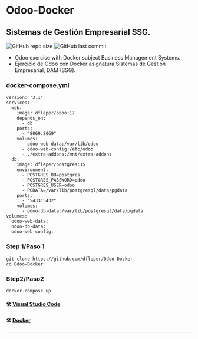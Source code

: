 # Odoo-Docker 
## Sistemas de Gestión Empresarial SSG.

![GitHub repo size](https://img.shields.io/github/repo-size/dfleper/Odoo-Docker?logo=github)
![GitHub last commit](https://img.shields.io/github/last-commit/dfleper/Odoo-Docker?color=blue&label=last-commit&logo=github&logoColor=white)

- Odoo exercise with Docker subject Business Management Systems.
- Ejercicio de Odoo con Docker asignatura Sistemas de Gestión Empresarial, DAM (SSG).

### docker-compose.yml
```
version: '3.1' 
services: 
  web: 
    image: dfleper/odoo:17
    depends_on: 
      - db 
    ports: 
      - "8069:8069" 
    volumes: 
      - odoo-web-data:/var/lib/odoo 
      - odoo-web-config:/etc/odoo 
      - ./extra-addons:/mnt/extra-addons 
  db: 
    image: dfleper/postgres:15
    environment: 
      - POSTGRES_DB=postgres 
      - POSTGRES_PASSWORD=odoo 
      - POSTGRES_USER=odoo 
      - PGDATA=/var/lib/postgresql/data/pgdata 
    ports: 
      - "5433:5432" 
    volumes: 
      - odoo-db-data:/var/lib/postgresql/data/pgdata
volumes: 
  odoo-web-data: 
  odoo-db-data: 
  odoo-web-config:
```
### Step 1/Paso 1
```
git clone https://github.com/dfleper/Odoo-Docker
cd Odoo-Docker
```
### Step2/Paso2
```
docker-compose up
``` 
#### 🛠 [Visual Studio Code](https://code.visualstudio.com/)
#### 🛠 [Docker](https://hub.docker.com/)
-----
